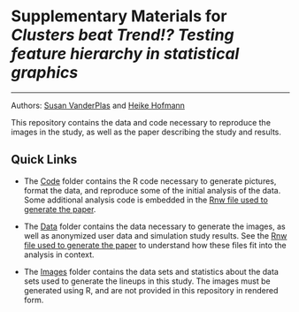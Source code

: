 # Supplementary Materials for *Clusters beat Trend!? Testing feature hierarchy in statistical graphics*

***

Authors: [Susan VanderPlas](mailto:srvanderplas@gmail.com?subject=Feature%20Hierarchy%20Paper) and  [Heike Hofmann](mailto:hofmann@iastate.edu?subject=Feature%20Hierarchy%20Paper)

This repository contains the data and code necessary to reproduce the images in the study, as well as the paper describing the study and results. 

## Quick Links

* The [Code](Code) folder contains the R code necessary to generate pictures, format the data, and reproduce some of the initial analysis of the data. Some additional analysis code is embedded in the [Rnw file used to generate the paper](FullPaper/Revision/features-jcgs.Rnw).

* The [Data](Data) folder contains the data necessary to generate the images, as well as anonymized user data and simulation study results. See the [Rnw file used to generate the paper](FullPaper/Revision/features-jcgs.Rnw) to understand how these files fit into the analysis in context.

* The [Images](Images) folder contains the data sets and statistics about the data sets used to generate the lineups in this study. The images must be generated using R, and are not provided in this repository in rendered form. 


